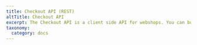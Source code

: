 ```yaml
---
title: Checkout API (REST)
altTitle: Checkout API
excerpt: The Checkout API is a client side API for webshops. You can build a webshop using only HTML and JavaScript using this API
taxonomy:
  category: docs
---
```

